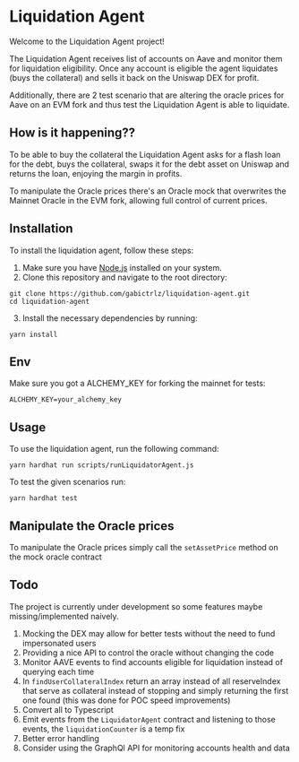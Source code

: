 # Liquidation Agent

Welcome to the Liquidation Agent project!

The Liquidation Agent receives list of accounts on Aave and monitor them for liquidation eligibility. Once any account is eligible the agent liquidates (buys the collateral) and sells it back on the Uniswap DEX for profit.

Additionally, there are 2 test scenario that are altering the oracle prices for Aave on an EVM fork and thus test the Liquidation Agent is able to liquidate.

## How is it happening??

To be able to buy the collateral the Liquidation Agent asks for a flash loan for the debt, buys the collateral, swaps it for the debt asset on Uniswap and returns the loan, enjoying the margin in profits.

To manipulate the Oracle prices there's an Oracle mock that overwrites the Mainnet Oracle in the EVM fork, allowing full control of current prices.

## Installation

To install the liquidation agent, follow these steps:

1. Make sure you have [Node.js](https://nodejs.org/) installed on your system.
2. Clone this repository and navigate to the root directory:
```
git clone https://github.com/gabictrlz/liquidation-agent.git
cd liquidation-agent
```
3. Install the necessary dependencies by running:
```
yarn install
```

## Env
Make sure you got a ALCHEMY_KEY for forking the mainnet for tests:
```
ALCHEMY_KEY=your_alchemy_key
```

## Usage

To use the liquidation agent, run the following command:
```
yarn hardhat run scripts/runLiquidatorAgent.js
```

To test the given scenarios run:
```
yarn hardhat test
```

## Manipulate the Oracle prices
To manipulate the Oracle prices simply call the `setAssetPrice` method on the mock oracle contract

## Todo

The project is currently under development so some features maybe missing/implemented naively.

1. Mocking the DEX may allow for better tests without the need to fund impersonated users
2. Providing a nice API to control the oracle without changing the code
3. Monitor AAVE events to find accounts eligible for liquidation instead of querying each time
4. In `findUserCollateralIndex` return an array instead of all reserveIndex that serve as collateral instead of stopping and simply returning the first one found (this was done for POC speed improvements)
5. Convert all to Typescript
6. Emit events from the `LiquidatorAgent` contract and listening to those events, the `liquidationCounter` is a temp fix
7. Better error handling
8. Consider using the GraphQl API for monitoring accounts health and data